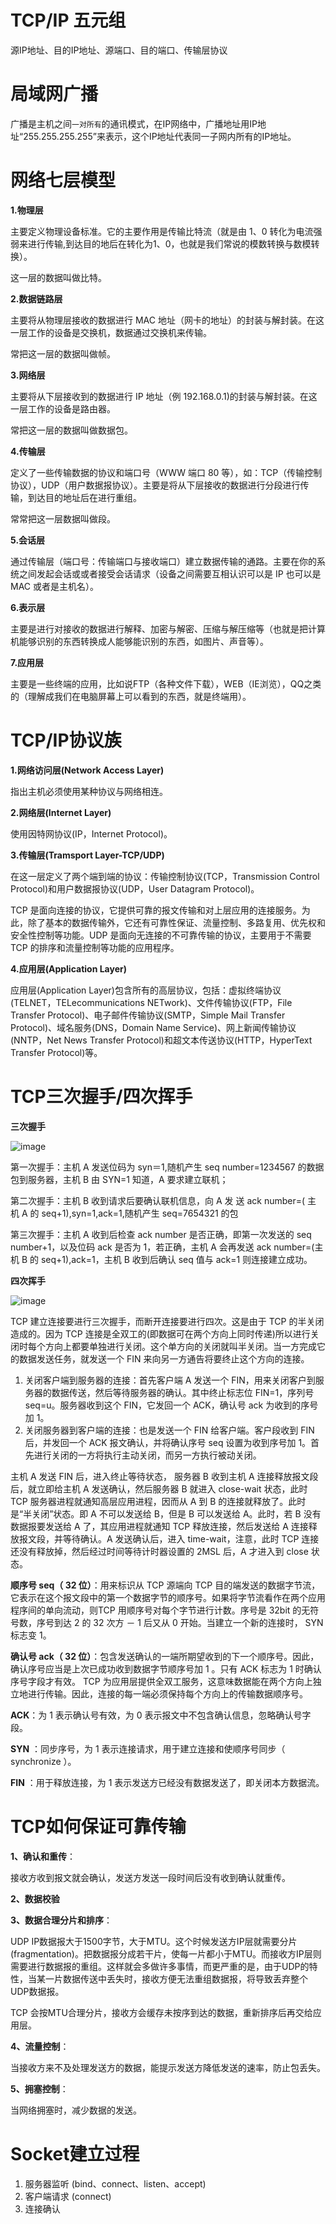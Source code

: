 # TCP/IP 五元组
源IP地址、目的IP地址、源端口、目的端口、传输层协议

# 局域网广播
广播是主机之间`一对所有`的通讯模式，在IP网络中，广播地址用IP地址“255.255.255.255”来表示，这个IP地址代表同一子网内所有的IP地址。

# 网络七层模型
**1.物理层**

主要定义物理设备标准。它的主要作用是传输比特流（就是由 1、0 转化为电流强弱来进行传输,到达目的地后在转化为1、0，也就是我们常说的模数转换与数模转换）。

这一层的数据叫做比特。 

**2.数据链路层**

主要将从物理层接收的数据进行 MAC 地址（网卡的地址）的封装与解封装。在这一层工作的设备是交换机，数据通过交换机来传输。

常把这一层的数据叫做帧。

**3.网络层**

主要将从下层接收到的数据进行 IP 地址（例 192.168.0.1)的封装与解封装。在这一层工作的设备是路由器。

常把这一层的数据叫做数据包。

**4.传输层**

定义了一些传输数据的协议和端口号（WWW 端口 80 等），如：TCP（传输控制协议），UDP（用户数据报协议）。主要是将从下层接收的数据进行分段进行传输，到达目的地址后在进行重组。

常常把这一层数据叫做段。

**5.会话层**

通过传输层（端口号：传输端口与接收端口）建立数据传输的通路。主要在你的系统之间发起会话或或者接受会话请求（设备之间需要互相认识可以是 IP 也可以是 MAC 或者是主机名）。

**6.表示层**

主要是进行对接收的数据进行解释、加密与解密、压缩与解压缩等（也就是把计算机能够识别的东西转换成人能够能识别的东西，如图片、声音等）。

**7.应用层**

主要是一些终端的应用，比如说FTP（各种文件下载），WEB（IE浏览），QQ之类的（理解成我们在电脑屏幕上可以看到的东西，就是终端用）。

# TCP/IP协议族
**1.网络访问层(Network Access Layer)**

指出主机必须使用某种协议与网络相连。

**2.网络层(Internet Layer)**

使用因特网协议(IP，Internet Protocol)。

**3.传输层(Tramsport Layer-TCP/UDP)**

在这一层定义了两个端到端的协议：传输控制协议(TCP，Transmission Control Protocol)和用户数据报协议(UDP，User Datagram Protocol)。

TCP 是面向连接的协议，它提供可靠的报文传输和对上层应用的连接服务。为此，除了基本的数据传输外，它还有可靠性保证、流量控制、多路复用、优先权和安全性控制等功能。UDP 是面向无连接的不可靠传输的协议，主要用于不需要 TCP 的排序和流量控制等功能的应用程序。

**4.应用层(Application Layer)**

应用层(Application Layer)包含所有的高层协议，包括：虚拟终端协议(TELNET，TELecommunications NETwork)、文件传输协议(FTP，File Transfer Protocol)、电子邮件传输协议(SMTP，Simple Mail Transfer Protocol)、域名服务(DNS，Domain Name Service)、网上新闻传输协议(NNTP，Net News Transfer Protocol)和超文本传送协议(HTTP，HyperText Transfer Protocol)等。

# TCP三次握手/四次挥手

**三次握手**

![image](https://raw.githubusercontent.com/lewiszlw/notebooks/master/assets/%E8%AE%A1%E7%AE%97%E6%9C%BA%E7%BD%91%E7%BB%9C/TCP%E4%B8%89%E6%AC%A1%E6%8F%A1%E6%89%8B.png)

第一次握手：主机 A 发送位码为 syn＝1,随机产生 seq number=1234567 的数据包到服务器，主机 B 由 SYN=1 知道，A 要求建立联机；

第二次握手：主机 B 收到请求后要确认联机信息，向 A 发 送 ack number=( 主 机 A 的 seq+1),syn=1,ack=1,随机产生 seq=7654321 的包

第三次握手：主机 A 收到后检查 ack number 是否正确，即第一次发送的 seq number+1，以及位码 ack 是否为 1，若正确，主机 A 会再发送 ack number=(主机 B 的 seq+1),ack=1，主机 B 收到后确认 seq 值与 ack=1 则连接建立成功。

**四次挥手**

![image](https://raw.githubusercontent.com/lewiszlw/notebooks/master/assets/%E8%AE%A1%E7%AE%97%E6%9C%BA%E7%BD%91%E7%BB%9C/TCP%E5%9B%9B%E6%AC%A1%E6%8C%A5%E6%89%8B.png)

TCP 建立连接要进行三次握手，而断开连接要进行四次。这是由于 TCP 的半关闭造成的。因为 TCP 连接是全双工的(即数据可在两个方向上同时传递)所以进行关闭时每个方向上都要单独进行关闭。这个单方向的关闭就叫半关闭。当一方完成它的数据发送任务，就发送一个 FIN 来向另一方通告将要终止这个方向的连接。

1. 关闭客户端到服务器的连接：首先客户端 A 发送一个 FIN，用来关闭客户到服务器的数据传送，然后等待服务器的确认。其中终止标志位 FIN=1，序列号 seq=u。服务器收到这个 FIN，它发回一个 ACK，确认号 ack 为收到的序号加 1。
2. 关闭服务器到客户端的连接：也是发送一个 FIN 给客户端。客户段收到 FIN 后，并发回一个 ACK 报文确认，并将确认序号 seq 设置为收到序号加 1。首先进行关闭的一方将执行主动关闭，而另一方执行被动关闭。

主机 A 发送 FIN 后，进入终止等待状态， 服务器 B 收到主机 A 连接释放报文段后，就立即给主机 A 发送确认，然后服务器 B 就进入 close-wait 状态，此时 TCP 服务器进程就通知高层应用进程，因而从 A 到 B 的连接就释放了。此时是“半关闭”状态。即 A 不可以发送给 B，但是 B 可以发送给 A。此时，若 B 没有数据报要发送给 A 了，其应用进程就通知 TCP 释放连接，然后发送给 A 连接释放报文段，并等待确认。A 发送确认后，进入 time-wait，注意，此时 TCP 连接还没有释放掉，然后经过时间等待计时器设置的 2MSL 后，A 才进入到 close 状态。

**顺序号 seq（ 32 位）**：用来标识从 TCP 源端向 TCP 目的端发送的数据字节流，它表示在这个报文段中的第一个数据字节的顺序号。如果将字节流看作在两个应用程序间的单向流动，则TCP 用顺序号对每个字节进行计数。序号是 32bit 的无符号数，序号到达 2 的 32 次方 － 1 后又从 0 开始。当建立一个新的连接时， SYN 标志变 1。

**确认号 ack（ 32 位）**：包含发送确认的一端所期望收到的下一个顺序号。因此，确认序号应当是上次已成功收到数据字节顺序号加 1 。只有 ACK 标志为 1 时确认序号字段才有效。 TCP 为应用层提供全双工服务，这意味数据能在两个方向上独立地进行传输。因此，连接的每一端必须保持每个方向上的传输数据顺序号。

**ACK**：为 1 表示确认号有效，为 0 表示报文中不包含确认信息，忽略确认号字段。

**SYN** ：同步序号，为 1 表示连接请求，用于建立连接和使顺序号同步（ synchronize ）。

**FIN** ：用于释放连接，为 1 表示发送方已经没有数据发送了，即关闭本方数据流。

# TCP如何保证可靠传输
**1、确认和重传**：

接收方收到报文就会确认，发送方发送一段时间后没有收到确认就重传。

**2、数据校验**

**3、数据合理分片和排序**：

UDP IP数据报大于1500字节，大于MTU。这个时候发送方IP层就需要分片(fragmentation)。把数据报分成若干片，使每一片都小于MTU。而接收方IP层则需要进行数据报的重组。这样就会多做许多事情，而更严重的是，由于UDP的特性，当某一片数据传送中丢失时，接收方便无法重组数据报，将导致丢弃整个UDP数据报。

TCP 会按MTU合理分片，接收方会缓存未按序到达的数据，重新排序后再交给应用层。

**4、流量控制**：

当接收方来不及处理发送方的数据，能提示发送方降低发送的速率，防止包丢失。

**5、拥塞控制**：

当网络拥塞时，减少数据的发送。

# Socket建立过程
1. 服务器监听 (bind、connect、listen、accept)
2. 客户端请求 (connect)
3. 连接确认
